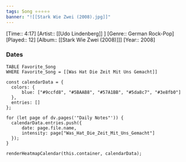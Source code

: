 ```yaml
---
tags: Song ⭐⭐⭐⭐⭐ 
banner: "![[Stark Wie Zwei (2008).jpg]]"
---
```

[Time:: 4:17]
[Artist:: [[Udo Lindenberg]] ]
[Genre:: German Rock-Pop]
[Played:: 12]
[Album:: [[Stark Wie Zwei (2008)]]]
[Year:: 2008]
### Dates
````dataview
TABLE Favorite_Song
WHERE Favorite_Song = [[Was Hat Die Zeit Mit Uns Gemacht]]
````

  ```dataviewjs
const calendarData = { 
	colors: { 
		blue: ["#9ccfd8", "#5BAAB8", "#57A1BB", "#5da8c7", "#3e8fb0"] 
	}, 
	entries: [] 
}; 

for (let page of dv.pages('"Daily Notes"')) { 
	calendarData.entries.push({ 
		date: page.file.name, 
		intensity: page["Was_Hat_Die_Zeit_Mit_Uns_Gemacht"]
	}); 
} 

renderHeatmapCalendar(this.container, calendarData);
```
